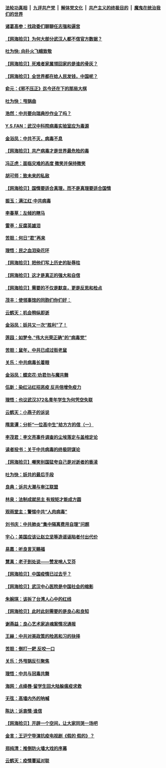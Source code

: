 ####  [法轮功真相](../../../../basic/blob/master/README.md?t=04011530) &nbsp;|&nbsp; [九评共产党](../../../../9ping.md/blob/master/README.md?t=04011530) &nbsp;|&nbsp; [解体党文化](../../../../jtdwh.md/blob/master/README.md?t=04011530)  &nbsp;|&nbsp; [共产主义的终极目的](../../../../gczydzjmd.md/blob/master/README.md?t=04011530) &nbsp;|&nbsp; [魔鬼在统治我们的世界](../../../../mgztzwmdsj.md/blob/master/README.md?t=04011530) 

#### [诸葛高参：找政委们聊聊任志强和逼宫](../pages/nsc993/n11993193.md?t=04011530) 

#### [【网海拾贝】为何大部分武汉人都不信官方数据？](../pages/nsc993/n11994015.md?t=04011530) 

#### [吐为快: 向扑火飞蛾致敬](../pages/nsc993/n11993324.md?t=04011530) 

#### [【网海拾贝】死难者家属领回家的是谁的骨灰？](../pages/nsc993/n11990938.md?t=04011530) 

#### [【网海拾贝】全世界都在给人民发钱，中国呢？](../pages/nsc993/n11989723.md?t=04011530) 

#### [俞元：《邪不压正》迄今还在下的那局大棋](../pages/nsc993/n11989162.md?t=04011530) 

#### [吐为快：甩锅曲](../pages/nsc993/n11988323.md?t=04011530) 

#### [浩然：中共要向瑞典抄作业了吗？](../pages/nsc993/n11988046.md?t=04011530) 

#### [Y.S.FAN：武汉中科院病毒实验室应为毒源](../pages/nsc993/n11987185.md?t=04011530) 

#### [金浴凤：中共不灭，病毒不息](../pages/nsc993/n11984947.md?t=04011530) 

#### [【网海拾贝】共产病毒才是世界最危险的毒](../pages/nsc993/n11984863.md?t=04011530) 

#### [冯正虎：面临灾难的态度 微笑并保持微笑](../pages/nsc993/n11984764.md?t=04011530) 

#### [胡可师：致未来的私敌](../pages/nsc993/n11984718.md?t=04011530) 

#### [【网海拾贝】国情要适合真理，而不是真理要适合国情](../pages/nsc993/n11982864.md?t=04011530) 

#### [振玉：满江红·中共病毒](../pages/nsc993/n11976805.md?t=04011530) 

#### [李春草：左倾的瞎马](../pages/nsc993/n11976792.md?t=04011530) 

#### [雷亭：反腐英雄泪](../pages/nsc993/n11976283.md?t=04011530) 

#### [苦胆：何日“君”再来](../pages/nsc993/n11976469.md?t=04011530) 

#### [理悟：民之血泪染花环](../pages/nsc993/n11976262.md?t=04011530) 

#### [【网海拾贝】把他们写上历史的耻辱柱](../pages/nsc993/n11975802.md?t=04011530) 

#### [【网海拾贝】这才是真正的强大和自信](../pages/nsc993/n11973195.md?t=04011530) 

#### [【网海拾贝】需要的不仅是默哀，更是反思和检点](../pages/nsc993/n11969417.md?t=04011530) 

#### [茂丰：使领事馆的同胞们你们好：](../pages/nsc993/n11966111.md?t=04011530) 

#### [云鹤天：机会稍纵即逝](../pages/nsc993/n11966095.md?t=04011530) 

#### [金浴凤：妖共又一次“胜利”了！](../pages/nsc993/n11964685.md?t=04011530) 

#### [莲园：如梦令.“伟大光荣正确”的“病毒党”](../pages/nsc993/n11964567.md?t=04011530) 

#### [苦胆：鼠年，中共已成过街老鼠](../pages/nsc993/n11963931.md?t=04011530) 

#### [关乐：中共病毒长着眼](../pages/nsc993/n11963008.md?t=04011530) 

#### [金浴凤：蝶恋花‧劝君勿与魔共舞](../pages/nsc993/n11962977.md?t=04011530) 

#### [伍新：染红沾红招恶疫 反共倍增免疫力](../pages/nsc993/n11962505.md?t=04011530) 

#### [理悟：也议武汉372名青年学生为何凭空失联](../pages/nsc993/n11961013.md?t=04011530) 

#### [云鹤天：小燕子的诉说](../pages/nsc993/n11961006.md?t=04011530) 

#### [隋意谭：分析“一位高中生”给方方的信（一）](../pages/nsc993/n11960992.md?t=04011530) 

#### [李茂君：李文亮事件调查的尘埃落定与盖棺定论](../pages/nsc993/n11960956.md?t=04011530) 

#### [读者投书：关于中共病毒的终极阴谋论](../pages/nsc993/n11960396.md?t=04011530) 

#### [【网海拾贝】嘲笑别国猛夸自己是对逝者的亵渎](../pages/nsc993/n11953787.md?t=04011530) 

#### [吐为快：妖共的最后手段](../pages/nsc993/n11953575.md?t=04011530) 

#### [良典：诉共大潮与审江联盟](../pages/nsc993/n11953551.md?t=04011530) 

#### [林泉：法制成就民主 有规矩才能成方圆](../pages/nsc993/n11953452.md?t=04011530) 

#### [观雨堂主：警惕中共“人肉病毒”](../pages/nsc993/n11951260.md?t=04011530) 

#### [刘书庆：中共肺炎“集中隔离费用自理”问题](../pages/nsc993/n11950783.md?t=04011530) 

#### [宇心：美国应该让赵立坚等造谣诬陷者付出代价](../pages/nsc993/n11950309.md?t=04011530) 

#### [易嘉：听良言天赐福](../pages/nsc993/n11949334.md?t=04011530) 

#### [慧真：老子到处说——赞发哨人艾芬](../pages/nsc993/n11949274.md?t=04011530) 

#### [【网海拾贝】中国疫情已过去乎？](../pages/nsc993/n11949052.md?t=04011530) 

#### [【网海拾贝】武汉中心医院是中国社会的缩影](../pages/nsc993/n11946574.md?t=04011530) 

#### [朱婉琪：该拆了台湾人心中的红线](../pages/nsc993/n11946959.md?t=04011530) 

#### [【网海拾贝】此时此刻需要的是良心和良知](../pages/nsc993/n11945471.md?t=04011530) 

#### [谢燕益：良心艺术家追魂案情况通报](../pages/nsc993/n11945327.md?t=04011530) 

#### [王赫：中共对美政策的险恶和习的抉择](../pages/nsc993/n11944942.md?t=04011530) 

#### [苦胆：倒打一耙 反咬一口](../pages/nsc993/n11944542.md?t=04011530) 

#### [关乐：外甩锅反引聚焦](../pages/nsc993/n11944211.md?t=04011530) 

#### [理悟：中共与冠毒共舞](../pages/nsc993/n11944197.md?t=04011530) 

#### [海网：点绛唇‧留学生回大陆躲瘟疫求救](../pages/nsc993/n11944043.md?t=04011530) 

#### [无弦：高墙内外的呐喊](../pages/nsc993/n11943684.md?t=04011530) 

#### [陈达：诉衷情·谁信](../pages/nsc993/n11942899.md?t=04011530) 

#### [【网海拾贝】开辟一个空间，让大家同哭一场吧](../pages/nsc993/n11942165.md?t=04011530) 

#### [金言：王沪宁导演抗疫电视剧《假的 假的》？](../pages/nsc993/n11941510.md?t=04011530) 

#### [郑纯清：推倒防火墙大戏的序幕](../pages/nsc993/n11940838.md?t=04011530) 

#### [云鹤天：疫情蔓延对联](../pages/nsc993/n11940579.md?t=04011530) 

